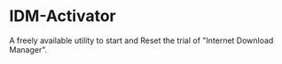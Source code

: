 # IDM-Activator
A freely available utility to start and Reset the trial of "Internet Download Manager".
